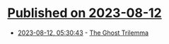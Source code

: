 # [Published on 2023-08-12](index.md)

* [2023-08-12, 05:30:43](https://lobste.rs/s/wuqzgm/ghost_trilemma) - [The Ghost Trilemma](https://arxiv.org/abs/2308.02202)
